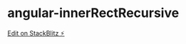 # angular-innerRectRecursive

[Edit on StackBlitz ⚡️](https://stackblitz.com/edit/angular-ivy-titfju)